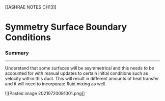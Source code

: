 [[ASHRAE NOTES CH13]]
# Symmetry Surface Boundary Conditions 

### Summary 
----
Understand that some surfaces will be asymmetrical and this needs to be accounted for with manual updates to certain initial conditions such as velocity within this duct. This will result in different amounts of heat transfer and it will need to incorporate fluid mixing as well.

![[Pasted image 20210720091001.png]]